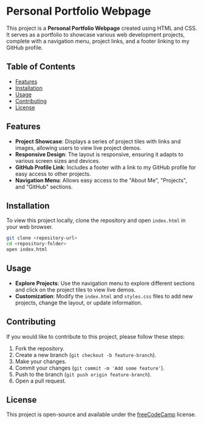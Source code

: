 # Personal Portfolio Webpage

This project is a **Personal Portfolio Webpage** created using HTML and CSS. It serves as a portfolio to showcase various web development projects, complete with a navigation menu, project links, and a footer linking to my GitHub profile.

## Table of Contents

- [Features](#features)
- [Installation](#installation)
- [Usage](#usage)
- [Contributing](#contributing)
- [License](#license)

## Features

- **Project Showcase**: Displays a series of project tiles with links and images, allowing users to view live project demos.
- **Responsive Design**: The layout is responsive, ensuring it adapts to various screen sizes and devices.
- **GitHub Profile Link**: Includes a footer with a link to my GitHub profile for easy access to other projects.
- **Navigation Menu**: Allows easy access to the "About Me", "Projects", and "GitHub" sections.

## Installation

To view this project locally, clone the repository and open `index.html` in your web browser.

```bash
git clone <repository-url>
cd <repository-folder>
open index.html
```

## Usage

- **Explore Projects**: Use the navigation menu to explore different sections and click on the project tiles to view live demos.
- **Customization**: Modify the `index.html` and `styles.css` files to add new projects, change the layout, or update information.

## Contributing

If you would like to contribute to this project, please follow these steps:

1. Fork the repository.
2. Create a new branch (`git checkout -b feature-branch`).
3. Make your changes.
4. Commit your changes (`git commit -m 'Add some feature'`).
5. Push to the branch (`git push origin feature-branch`).
6. Open a pull request.

## License

This project is open-source and available under the [freeCodeCamp](https://www.freecodecamp.org) license.
